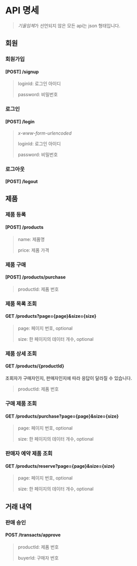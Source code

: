# API 명세

> *기울임체*가 선언되지 않은 모든 api는 json 형태입니다.

## 회원

### 회원가입

#### [POST] /signup

> loginId: 로그인 아이디
>
> password: 비밀번호

### 로그인

#### [POST] /login

> *x-www-form-urlencoded*
>
> loginId: 로그인 아이디
>
> password: 비밀번호

### 로그아웃

#### [POST] /logout

>

## 제품

### 제품 등록

#### [POST] /products

> name: 제품명
>
> price: 제품 가격

### 제품 구매

#### [POST] /products/purchase

> productId: 제품 번호

### 제품 목록 조회

#### GET /products?page={page}&size={size}

> page: 페이지 번호, optional
>
> size: 한 페이지의 데이터 개수, optional

### 제품 상세 조회

#### GET /products/{productId}

조회자가 구매자인지, 판매자인지에 따라 응답이 달라질 수 있습니다.

> productId: 제품 번호

### 구매 제품 조회

#### GET /products/purchase?page={page}&size={size}

> page: 페이지 번호, optional
>
> size: 한 페이지의 데이터 개수, optional

### 판매자 예약 제품 조회

#### GET /products/reserve?page={page}&size={size}

> page: 페이지 번호, optional
>
> size: 한 페이지의 데이터 개수, optional

## 거래 내역

### 판매 승인

#### POST /transacts/approve

> productId: 제품 번호
>
> buyerId: 구매자 번호
